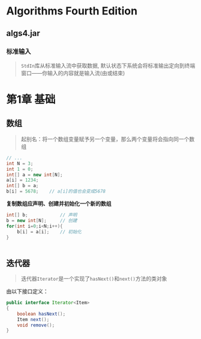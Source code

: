 # Algorithms Fourth Edition

## algs4.jar

### 标准输入

>  `StdIn`库从标准输入流中获取数据, 默认状态下系统会将标准输出定向到终端窗口——你输入的内容就是输入流(由<ctrl-d>或<ctrl-z>结束)



# 第1章 基础

## 数组

> 起别名：将一个数组变量赋予另一个变量，那么两个变量将会指向同一个数组

```java
// ...
int N = 3;
int 1 = 0;
int[] a = new int[N];
a[i] = 1234;
int[] b = a;
b[i] = 5678;	// a[i]的值也会变成5678
```

**复制数组应声明、创建并初始化一个新的数组**

```java
int[] b;			// 声明
b = new int[N];		// 创建
for(int i=0;i<N;i++){
    b[i] = a[i];	// 初始化
}
    
```



## 迭代器

> 迭代器`Iterator`是一个实现了`hasNext()`和`next()`方法的类对象

由以下接口定义：

```java
public interface Iterator<Item>
{
    boolean hasNext();
    Item next();
    void remove();
}
```

